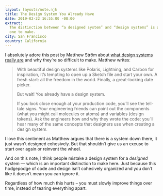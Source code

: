 ```yaml
---
layout: layouts/note.njk
title: The Design System You Already Have
date: 2019-02-22 16:55:00 -08:00
extract:
  The distinction between “a designed system” and “design systems” is an important
  one to make.
city: San Francisco
country: California
---
```


I absolutely adore this post by Matthew Ström about [what design systems really are](https://matthewstrom.com/writing/the-design-system-you-already-have.html) and why they’re so difficult to make. Matthew writes:

> With beautiful design systems like Polaris, Lightning, and Carbon for inspiration, it’s tempting to open up a Sketch file and start your own. A fresh start: all the freedom in the world. Finally, a great-looking date picker.
>
> But wait! You already have a design system.
>
> If you look close enough at your production code, you’ll see the tell-tale signs. Your engineering friends can point out the components (what you might call molecules or atoms) and variables (design tokens). Ask the engineers how and why they wrote the code: you’ll hear many of the same concepts that designers use when creating a design system.

I love this sentiment as Matthew argues that there is a system down there, it just wasn’t designed cohesively. But that shouldn’t give us an excuse to start over again or reinvent the wheel.

And on this note, I think people mistake a design system for a _designed_ system — which is an important distinction to make here. Just because this hodgepodge of code and design isn’t cohesively organized and you don’t like it doesn’t mean you can ignore it.

Regardless of how much this hurts – you must slowly improve things over time, instead of tearing everything apart.

